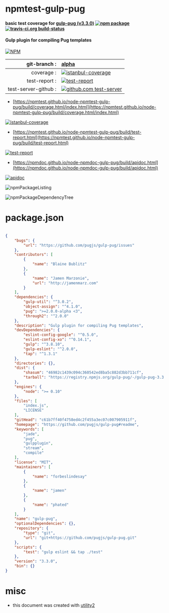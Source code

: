 # npmtest-gulp-pug

#### basic test coverage for  [gulp-pug (v3.3.0)](https://github.com/pugjs/gulp-pug#readme)  [![npm package](https://img.shields.io/npm/v/npmtest-gulp-pug.svg?style=flat-square)](https://www.npmjs.org/package/npmtest-gulp-pug) [![travis-ci.org build-status](https://api.travis-ci.org/npmtest/node-npmtest-gulp-pug.svg)](https://travis-ci.org/npmtest/node-npmtest-gulp-pug)

#### Gulp plugin for compiling Pug templates

[![NPM](https://nodei.co/npm/gulp-pug.png?downloads=true&downloadRank=true&stars=true)](https://www.npmjs.com/package/gulp-pug)

| git-branch : | [alpha](https://github.com/npmtest/node-npmtest-gulp-pug/tree/alpha)|
|--:|:--|
| coverage : | [![istanbul-coverage](https://npmtest.github.io/node-npmtest-gulp-pug/build/coverage.badge.svg)](https://npmtest.github.io/node-npmtest-gulp-pug/build/coverage.html/index.html)|
| test-report : | [![test-report](https://npmtest.github.io/node-npmtest-gulp-pug/build/test-report.badge.svg)](https://npmtest.github.io/node-npmtest-gulp-pug/build/test-report.html)|
| test-server-github : | [![github.com test-server](https://npmtest.github.io/node-npmtest-gulp-pug/GitHub-Mark-32px.png)](https://npmtest.github.io/node-npmtest-gulp-pug/build/app/index.html) | | build-artifacts : | [![build-artifacts](https://npmtest.github.io/node-npmtest-gulp-pug/glyphicons_144_folder_open.png)](https://github.com/npmtest/node-npmtest-gulp-pug/tree/gh-pages/build)|

- [https://npmtest.github.io/node-npmtest-gulp-pug/build/coverage.html/index.html](https://npmtest.github.io/node-npmtest-gulp-pug/build/coverage.html/index.html)

[![istanbul-coverage](https://npmtest.github.io/node-npmtest-gulp-pug/build/screenCapture.buildCi.browser.%252Ftmp%252Fbuild%252Fcoverage.lib.html.png)](https://npmtest.github.io/node-npmtest-gulp-pug/build/coverage.html/index.html)

- [https://npmtest.github.io/node-npmtest-gulp-pug/build/test-report.html](https://npmtest.github.io/node-npmtest-gulp-pug/build/test-report.html)

[![test-report](https://npmtest.github.io/node-npmtest-gulp-pug/build/screenCapture.buildCi.browser.%252Ftmp%252Fbuild%252Ftest-report.html.png)](https://npmtest.github.io/node-npmtest-gulp-pug/build/test-report.html)

- [https://npmdoc.github.io/node-npmdoc-gulp-pug/build/apidoc.html](https://npmdoc.github.io/node-npmdoc-gulp-pug/build/apidoc.html)

[![apidoc](https://npmdoc.github.io/node-npmdoc-gulp-pug/build/screenCapture.buildCi.browser.%252Ftmp%252Fbuild%252Fapidoc.html.png)](https://npmdoc.github.io/node-npmdoc-gulp-pug/build/apidoc.html)

![npmPackageListing](https://npmtest.github.io/node-npmtest-gulp-pug/build/screenCapture.npmPackageListing.svg)

![npmPackageDependencyTree](https://npmtest.github.io/node-npmtest-gulp-pug/build/screenCapture.npmPackageDependencyTree.svg)



# package.json

```json

{
    "bugs": {
        "url": "https://github.com/pugjs/gulp-pug/issues"
    },
    "contributors": [
        {
            "name": "Blaine Bublitz"
        },
        {
            "name": "Jamen Marzonie",
            "url": "http://jamenmarz.com"
        }
    ],
    "dependencies": {
        "gulp-util": "^3.0.2",
        "object-assign": "^4.1.0",
        "pug": ">=2.0.0-alpha <3",
        "through2": "^2.0.0"
    },
    "description": "Gulp plugin for compiling Pug templates",
    "devDependencies": {
        "eslint-config-google": "^0.5.0",
        "eslint-config-xo": "^0.14.1",
        "gulp": "^3.8.10",
        "gulp-eslint": "^2.0.0",
        "tap": "^1.3.1"
    },
    "directories": {},
    "dist": {
        "shasum": "46982c1439c094c360542ed8ba5c882d3bb711cf",
        "tarball": "https://registry.npmjs.org/gulp-pug/-/gulp-pug-3.3.0.tgz"
    },
    "engines": {
        "node": ">= 0.10"
    },
    "files": [
        "index.js",
        "LICENSE"
    ],
    "gitHead": "c61b7ff40f4758ed4c2f455a3ec07c007905911f",
    "homepage": "https://github.com/pugjs/gulp-pug#readme",
    "keywords": [
        "jade",
        "pug",
        "gulpplugin",
        "stream",
        "compile"
    ],
    "license": "MIT",
    "maintainers": [
        {
            "name": "forbeslindesay"
        },
        {
            "name": "jamen"
        },
        {
            "name": "phated"
        }
    ],
    "name": "gulp-pug",
    "optionalDependencies": {},
    "repository": {
        "type": "git",
        "url": "git+https://github.com/pugjs/gulp-pug.git"
    },
    "scripts": {
        "test": "gulp eslint && tap ./test"
    },
    "version": "3.3.0",
    "bin": {}
}
```



# misc
- this document was created with [utility2](https://github.com/kaizhu256/node-utility2)
